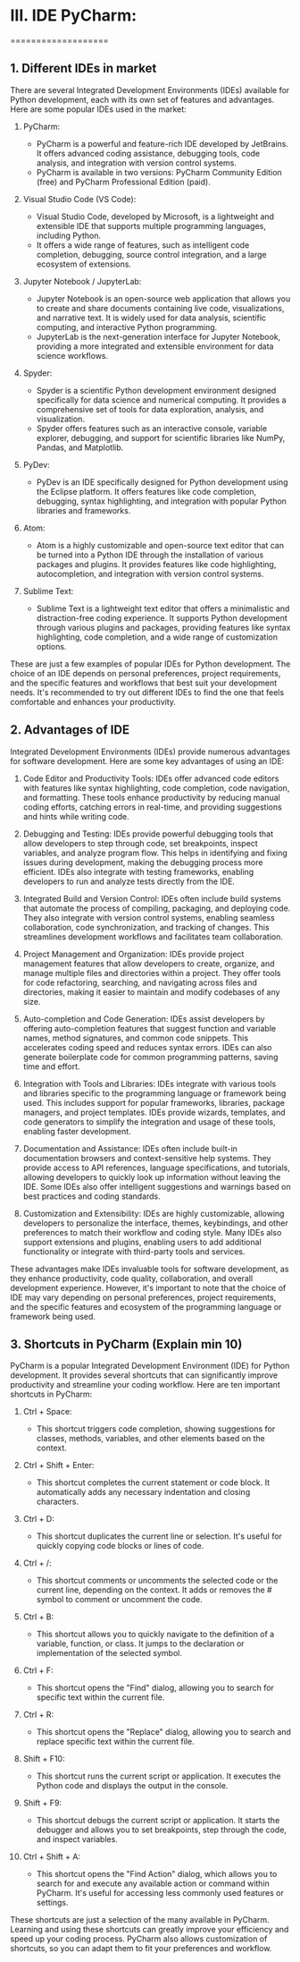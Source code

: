 # III. IDE PyCharm:
===================
## 1. Different IDEs in market 

There are several Integrated Development Environments (IDEs) available for Python development, each with its own set of features and advantages. Here are some popular IDEs used in the market:

1. PyCharm:
   - PyCharm is a powerful and feature-rich IDE developed by JetBrains. It offers advanced coding assistance, debugging tools, code analysis, and integration with version control systems.
   - PyCharm is available in two versions: PyCharm Community Edition (free) and PyCharm Professional Edition (paid).

2. Visual Studio Code (VS Code):
   - Visual Studio Code, developed by Microsoft, is a lightweight and extensible IDE that supports multiple programming languages, including Python.
   - It offers a wide range of features, such as intelligent code completion, debugging, source control integration, and a large ecosystem of extensions.

3. Jupyter Notebook / JupyterLab:
   - Jupyter Notebook is an open-source web application that allows you to create and share documents containing live code, visualizations, and narrative text. It is widely used for data analysis, scientific computing, and interactive Python programming.
   - JupyterLab is the next-generation interface for Jupyter Notebook, providing a more integrated and extensible environment for data science workflows.

4. Spyder:
   - Spyder is a scientific Python development environment designed specifically for data science and numerical computing. It provides a comprehensive set of tools for data exploration, analysis, and visualization.
   - Spyder offers features such as an interactive console, variable explorer, debugging, and support for scientific libraries like NumPy, Pandas, and Matplotlib.

5. PyDev:
   - PyDev is an IDE specifically designed for Python development using the Eclipse platform. It offers features like code completion, debugging, syntax highlighting, and integration with popular Python libraries and frameworks.

6. Atom:
   - Atom is a highly customizable and open-source text editor that can be turned into a Python IDE through the installation of various packages and plugins. It provides features like code highlighting, autocompletion, and integration with version control systems.

7. Sublime Text:
   - Sublime Text is a lightweight text editor that offers a minimalistic and distraction-free coding experience. It supports Python development through various plugins and packages, providing features like syntax highlighting, code completion, and a wide range of customization options.

These are just a few examples of popular IDEs for Python development. The choice of an IDE depends on personal preferences, project requirements, and the specific features and workflows that best suit your development needs. It's recommended to try out different IDEs to find the one that feels comfortable and enhances your productivity.

## 2. Advantages of IDE

Integrated Development Environments (IDEs) provide numerous advantages for software development. Here are some key advantages of using an IDE:

1. Code Editor and Productivity Tools:
   IDEs offer advanced code editors with features like syntax highlighting, code completion, code navigation, and formatting. These tools enhance productivity by reducing manual coding efforts, catching errors in real-time, and providing suggestions and hints while writing code.

2. Debugging and Testing:
   IDEs provide powerful debugging tools that allow developers to step through code, set breakpoints, inspect variables, and analyze program flow. This helps in identifying and fixing issues during development, making the debugging process more efficient. IDEs also integrate with testing frameworks, enabling developers to run and analyze tests directly from the IDE.

3. Integrated Build and Version Control:
   IDEs often include build systems that automate the process of compiling, packaging, and deploying code. They also integrate with version control systems, enabling seamless collaboration, code synchronization, and tracking of changes. This streamlines development workflows and facilitates team collaboration.

4. Project Management and Organization:
   IDEs provide project management features that allow developers to create, organize, and manage multiple files and directories within a project. They offer tools for code refactoring, searching, and navigating across files and directories, making it easier to maintain and modify codebases of any size.

5. Auto-completion and Code Generation:
   IDEs assist developers by offering auto-completion features that suggest function and variable names, method signatures, and common code snippets. This accelerates coding speed and reduces syntax errors. IDEs can also generate boilerplate code for common programming patterns, saving time and effort.

6. Integration with Tools and Libraries:
   IDEs integrate with various tools and libraries specific to the programming language or framework being used. This includes support for popular frameworks, libraries, package managers, and project templates. IDEs provide wizards, templates, and code generators to simplify the integration and usage of these tools, enabling faster development.

7. Documentation and Assistance:
   IDEs often include built-in documentation browsers and context-sensitive help systems. They provide access to API references, language specifications, and tutorials, allowing developers to quickly look up information without leaving the IDE. Some IDEs also offer intelligent suggestions and warnings based on best practices and coding standards.

8. Customization and Extensibility:
   IDEs are highly customizable, allowing developers to personalize the interface, themes, keybindings, and other preferences to match their workflow and coding style. Many IDEs also support extensions and plugins, enabling users to add additional functionality or integrate with third-party tools and services.

These advantages make IDEs invaluable tools for software development, as they enhance productivity, code quality, collaboration, and overall development experience. However, it's important to note that the choice of IDE may vary depending on personal preferences, project requirements, and the specific features and ecosystem of the programming language or framework being used.

## 3. Shortcuts in PyCharm (Explain min 10)

PyCharm is a popular Integrated Development Environment (IDE) for Python development. It provides several shortcuts that can significantly improve productivity and streamline your coding workflow. Here are ten important shortcuts in PyCharm:

1. Ctrl + Space:
   - This shortcut triggers code completion, showing suggestions for classes, methods, variables, and other elements based on the context.

2. Ctrl + Shift + Enter:
   - This shortcut completes the current statement or code block. It automatically adds any necessary indentation and closing characters.

3. Ctrl + D:
   - This shortcut duplicates the current line or selection. It's useful for quickly copying code blocks or lines of code.

4. Ctrl + /:
   - This shortcut comments or uncomments the selected code or the current line, depending on the context. It adds or removes the # symbol to comment or uncomment the code.

5. Ctrl + B:
   - This shortcut allows you to quickly navigate to the definition of a variable, function, or class. It jumps to the declaration or implementation of the selected symbol.

6. Ctrl + F:
   - This shortcut opens the "Find" dialog, allowing you to search for specific text within the current file.

7. Ctrl + R:
   - This shortcut opens the "Replace" dialog, allowing you to search and replace specific text within the current file.

8. Shift + F10:
   - This shortcut runs the current script or application. It executes the Python code and displays the output in the console.

9. Shift + F9:
   - This shortcut debugs the current script or application. It starts the debugger and allows you to set breakpoints, step through the code, and inspect variables.

10. Ctrl + Shift + A:
    - This shortcut opens the "Find Action" dialog, which allows you to search for and execute any available action or command within PyCharm. It's useful for accessing less commonly used features or settings.

These shortcuts are just a selection of the many available in PyCharm. Learning and using these shortcuts can greatly improve your efficiency and speed up your coding process. PyCharm also allows customization of shortcuts, so you can adapt them to fit your preferences and workflow.
